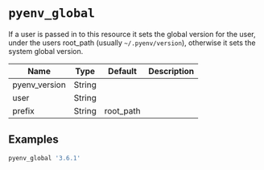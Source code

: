 # `pyenv_global`

If a user is passed in to this resource it sets the global version for the user, under the users root_path (usually `~/.pyenv/version`), otherwise it sets the system global version.

| Name          | Type   | Default   | Description |
| ------------- | ------ | --------- | ----------- |
| pyenv_version | String |           |             |
| user          | String |           |             |
| prefix        | String | root_path |             |

## Examples

```ruby
pyenv_global '3.6.1'
```

